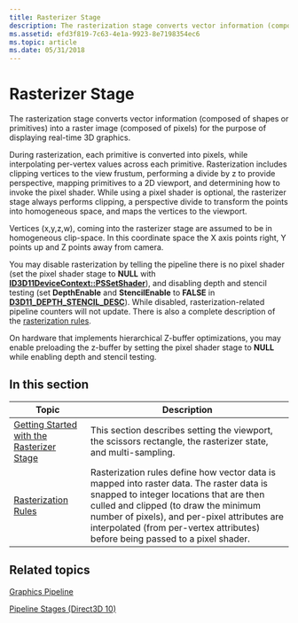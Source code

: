 ```yaml
---
title: Rasterizer Stage
description: The rasterization stage converts vector information (composed of shapes or primitives) into a raster image (composed of pixels) for the purpose of displaying real-time 3D graphics.
ms.assetid: efd3f819-7c63-4e1a-9923-8e7198354ec6
ms.topic: article
ms.date: 05/31/2018
---
```


# Rasterizer Stage

The rasterization stage converts vector information (composed of shapes or primitives) into a raster image (composed of pixels) for the purpose of displaying real-time 3D graphics.

During rasterization, each primitive is converted into pixels, while interpolating per-vertex values across each primitive. Rasterization includes clipping vertices to the view frustum, performing a divide by z to provide perspective, mapping primitives to a 2D viewport, and determining how to invoke the pixel shader. While using a pixel shader is optional, the rasterizer stage always performs clipping, a perspective divide to transform the points into homogeneous space, and maps the vertices to the viewport.

Vertices (x,y,z,w), coming into the rasterizer stage are assumed to be in homogeneous clip-space. In this coordinate space the X axis points right, Y points up and Z points away from camera.

You may disable rasterization by telling the pipeline there is no pixel shader (set the pixel shader stage to **NULL** with [**ID3D11DeviceContext::PSSetShader**](/windows/desktop/api/D3D11/nf-d3d11-id3d11devicecontext-pssetshader)), and disabling depth and stencil testing (set **DepthEnable** and **StencilEnable** to **FALSE** in [**D3D11\_DEPTH\_STENCIL\_DESC**](/windows/desktop/api/D3D11/ns-d3d11-d3d11_depth_stencil_desc)). While disabled, rasterization-related pipeline counters will not update. There is also a complete description of the [rasterization rules](d3d10-graphics-programming-guide-rasterizer-stage-rules.md).

On hardware that implements hierarchical Z-buffer optimizations, you may enable preloading the z-buffer by setting the pixel shader stage to **NULL** while enabling depth and stencil testing.

## 

## In this section



| Topic                                                                                                                         | Description                                                                                                                                                                                                                                                                                                              |
|-------------------------------------------------------------------------------------------------------------------------------|--------------------------------------------------------------------------------------------------------------------------------------------------------------------------------------------------------------------------------------------------------------------------------------------------------------------------|
| [Getting Started with the Rasterizer Stage](d3d10-graphics-programming-guide-rasterizer-stage-getting-started.md)<br/> | This section describes setting the viewport, the scissors rectangle, the rasterizer state, and multi-sampling.<br/>                                                                                                                                                                                                |
| [Rasterization Rules](d3d10-graphics-programming-guide-rasterizer-stage-rules.md)<br/>                                 | Rasterization rules define how vector data is mapped into raster data. The raster data is snapped to integer locations that are then culled and clipped (to draw the minimum number of pixels), and per-pixel attributes are interpolated (from per-vertex attributes) before being passed to a pixel shader.<br/> |



 

## Related topics

<dl> <dt>

[Graphics Pipeline](overviews-direct3d-11-graphics-pipeline.md)
</dt> <dt>

[Pipeline Stages (Direct3D 10)](/windows/desktop/direct3d10/d3d10-graphics-programming-guide-pipeline-stages)
</dt> </dl>

 

